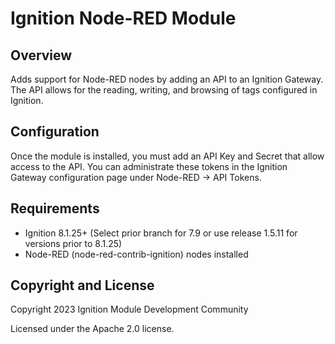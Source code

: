 # Ignition Node-RED Module

## Overview

Adds support for Node-RED nodes by adding an API to an Ignition Gateway. The API allows for the reading, writing, and browsing of tags configured in Ignition.

## Configuration

Once the module is installed, you must add an API Key and Secret that allow access to the API. You can administrate these tokens in the Ignition Gateway configuration page under Node-RED -> API Tokens.

## Requirements

- Ignition 8.1.25+  (Select prior branch for 7.9 or use release 1.5.11 for versions prior to 8.1.25)
- Node-RED (node-red-contrib-ignition) nodes installed

## Copyright and License

Copyright 2023 Ignition Module Development Community

Licensed under the Apache 2.0 license.
